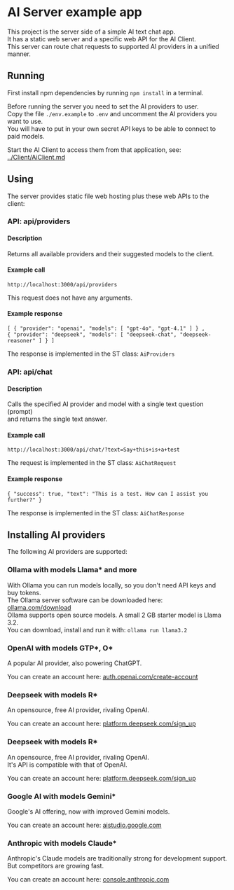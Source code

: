 # AI Server example app

This project is the server side of a simple AI text chat app.\
It has a static web server and a specific web API for the AI Client.\
This server can route chat requests to supported AI providers in a unified manner.

## Running

First install npm dependencies by running `npm install` in a terminal.

Before running the server you need to set the AI providers to user.\
Copy the file `./env.example` to `.env` and uncomment the AI providers you want to use.\
You will have to put in your own secret API keys to be able to connect to paid models.

Start the AI Client to access them from that application, see:
[../Client/AiClient.md](../Client/AiClient.md)

## Using

The server provides static file web hosting plus these web APIs to the client:

### API: api/providers

#### Description

Returns all available providers and their suggested models to the client.

#### Example call

`http://localhost:3000/api/providers`

This request does not have any arguments.

#### Example response

`[ { "provider": "openai", "models": [ "gpt-4o", "gpt-4.1" ] } ,`\
`{ "provider": "deepseek", "models": [ "deepseek-chat", "deepseek-reasoner" ] } ]`

The response is implemented in the ST class: `AiProviders`

### API: api/chat

#### Description

Calls the specified AI provider and model with a single text question (prompt)\
and returns the single text answer.

#### Example call

`http://localhost:3000/api/chat/?text=Say+this+is+a+test`

The request is implemented in the ST class: `AiChatRequest`

#### Example response

`{ "success": true, "text": "This is a test. How can I assist you further?" }`

The response is implemented in the ST class: `AiChatResponse`

## Installing AI providers

The following AI providers are supported:

### Ollama with models Llama* and more

With Ollama you can run models locally, so you don't need API keys and buy tokens.\
The Ollama server software can be downloaded here: [ollama.com/download](https://ollama.com/download)\
Ollama supports open source models. A small 2 GB starter model is Llama 3.2.\
You can download, install and run it with: `ollama run llama3.2`

### OpenAI with models GTP*,  O*

A popular AI provider, also powering ChatGPT.

You can create an account here: [auth.openai.com/create-account](https://auth.openai.com/create-account)

### Deepseek with models R*

An opensource, free AI provider, rivaling OpenAI.

You can create an account here: [platform.deepseek.com/sign_up](https://platform.deepseek.com/sign_up)

### Deepseek with models R*

An opensource, free AI provider, rivaling OpenAI.\
It's API is compatible with that of OpenAI.

You can create an account here: [platform.deepseek.com/sign_up](https://platform.deepseek.com/sign_up)

### Google AI with models Gemini*

Google's AI offering, now with improved Gemini models.

You can create an account here: [aistudio.google.com](https://aistudio.google.com)

### Anthropic with models Claude*

Anthropic's Claude models are traditionally strong for development support.\
But competitors are growing fast.

You can create an account here: [console.anthropic.com](https://console.anthropic.com)
